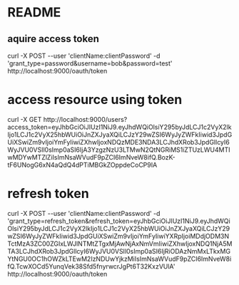 # README #

## aquire access token
 curl -X POST --user 'clientName:clientPassword' -d 'grant_type=password&username=bob&password=test' http://localhost:9000/oauth/token

 # access resource using token
 curl -X GET  http://localhost:9000/users?access_token=eyJhbGciOiJIUzI1NiJ9.eyJhdWQiOlsiY295byJdLCJ1c2VyX2lkIjo1LCJ1c2VyX25hbWUiOiJnZXJyaXQiLCJzY29wZSI6WyJyZWFkIiwid3JpdGUiXSwiZm9vIjoiYmFyIiwiZXhwIjoxNDQzMDE3NDA3LCJhdXRob3JpdGllcyI6WyJVU0VSIl0sImp0aSI6IjA3YzgzNzU3LTMwN2QtNGRiMS1iZTUzLWU4MTIwMDYwMTZlZiIsImNsaWVudF9pZCI6ImNveW8ifQ.BozK-tF6UNogG6xN4aQdQ4dPTiMBGkZOppdeCoCP9IA

 # refresh token
 curl -X POST  --user 'clientName:clientPassword' -d 'grant_type=refresh_token&refresh_token=eyJhbGciOiJIUzI1NiJ9.eyJhdWQiOlsiY295byJdLCJ1c2VyX2lkIjo1LCJ1c2VyX25hbWUiOiJnZXJyaXQiLCJzY29wZSI6WyJyZWFkIiwid3JpdGUiXSwiZm9vIjoiYmFyIiwiYXRpIjoiMDdjODM3NTctMzA3ZC00ZGIxLWJlNTMtZTgxMjAwNjAxNmVmIiwiZXhwIjoxNDQ1NjA5MTA3LCJhdXRob3JpdGllcyI6WyJVU0VSIl0sImp0aSI6IjRiODAzNmMxLTkxMGYtNGU0OC1hOWZkLTEwM2IzNDUwYjkzMiIsImNsaWVudF9pZCI6ImNveW8ifQ.TcwXOCd5YunqVek38Sfd5fnyrwcrJgPt6T32KxzVUlA' http://localhost:9000/oauth/token